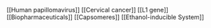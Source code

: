 [[Human papillomavirus]]
[[Cervical cancer]]
[[L1 gene]]
[[Biopharmaceuticals]]
[[Capsomeres]]
[[Ethanol-inducible System]]
